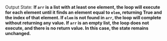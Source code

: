 Output State: **If `arr` is a list with at least one element, the loop will execute for each element until it finds an element equal to `elem`, returning True and the index of that element. If `elem` is not found in `arr`, the loop will complete without returning any value. If `arr` is an empty list, the loop does not execute, and there is no return value. In this case, the state remains unchanged.**